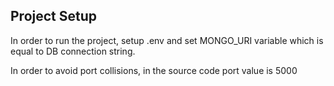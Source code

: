 ## Project Setup

In order to run the project, setup .env and set MONGO_URI variable which is  equal to DB connection string.

In order to avoid port collisions, in the source code port value is 5000